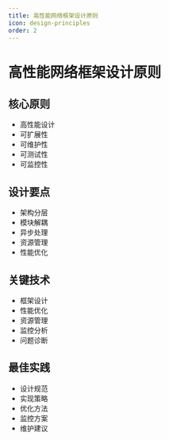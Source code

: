 ```yaml
---
title: 高性能网络框架设计原则
icon: design-principles
order: 2
---
```


# 高性能网络框架设计原则

## 核心原则
- 高性能设计
- 可扩展性
- 可维护性
- 可测试性
- 可监控性

## 设计要点
- 架构分层
- 模块解耦
- 异步处理
- 资源管理
- 性能优化

## 关键技术
- 框架设计
- 性能优化
- 资源管理
- 监控分析
- 问题诊断

## 最佳实践
- 设计规范
- 实现策略
- 优化方法
- 监控方案
- 维护建议
